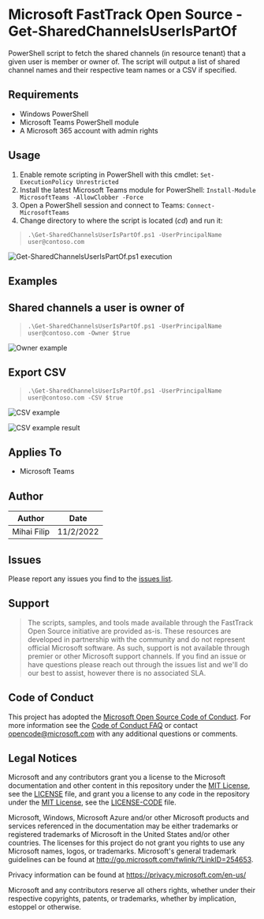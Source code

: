 # Microsoft FastTrack Open Source - Get-SharedChannelsUserIsPartOf
PowerShell script to fetch the shared channels (in resource tenant) that a given user is member or owner of. The script will output a list of shared channel names and their respective team names or a CSV if specified.

## Requirements
- Windows PowerShell
- Microsoft Teams PowerShell module
- A Microsoft 365 account with admin rights

## Usage
1. Enable remote scripting in PowerShell with this cmdlet: `Set-ExecutionPolicy Unrestricted`
2. Install the latest Microsoft Teams module for PowerShell: `Install-Module MicrosoftTeams -AllowClobber -Force`
3. Open a PowerShell session and connect to Teams: `Connect-MicrosoftTeams`
4. Change directory to where the script is located (*cd*) and run it:
> `.\Get-SharedChannelsUserIsPartOf.ps1 -UserPrincipalName user@contoso.com`

![Get-SharedChannelsUserIsPartOf.ps1 execution](https://i.postimg.cc/8kryp7xJ/MB8r-By-Bkay.png)

## Examples
## Shared channels a user is owner of
> `.\Get-SharedChannelsUserIsPartOf.ps1 -UserPrincipalName user@contoso.com -Owner $true`

![Owner example](https://i.postimg.cc/nrYSn5MV/Qs-D8g-NV9o-V.png)

## Export CSV
>`.\Get-SharedChannelsUserIsPartOf.ps1 -UserPrincipalName user@contoso.com -CSV $true`

![CSV example](https://i.postimg.cc/52cyhRLQ/n-C0t-PW5-IQV.png)

![CSV example result](https://i.postimg.cc/jdhq1Sxm/c-MJa-Stn-EKs.png)

## Applies To
- Microsoft Teams

## Author
| Author         | Date     |
|--------------|-----------|
| Mihai Filip | 11/2/2022      |

## Issues
Please report any issues you find to the [issues list](https://github.com/microsoft/FastTrack/issues).

## Support
> The scripts, samples, and tools made available through the FastTrack Open Source initiative are provided as-is. These resources are developed in partnership with the community and do not represent official Microsoft software. As such, support is not available through premier or other Microsoft support channels. If you find an issue or have questions please reach out through the issues list and we'll do our best to assist, however there is no associated SLA.

## Code of Conduct
This project has adopted the [Microsoft Open Source Code of Conduct](https://opensource.microsoft.com/codeofconduct/).
For more information see the [Code of Conduct FAQ](https://opensource.microsoft.com/codeofconduct/faq/) or
contact [opencode@microsoft.com](mailto:opencode@microsoft.com) with any additional questions or comments.

## Legal Notices
Microsoft and any contributors grant you a license to the Microsoft documentation and other content in this repository under the [MIT License](https://opensource.org/licenses/MIT), see the [LICENSE](LICENSE) file, and grant you a license to any code in the repository under the [MIT License](https://opensource.org/licenses/MIT), see the [LICENSE-CODE](LICENSE-CODE) file.

Microsoft, Windows, Microsoft Azure and/or other Microsoft products and services referenced in the documentation may be either trademarks or registered trademarks of Microsoft in the United States and/or other countries. The licenses for this project do not grant you rights to use any Microsoft names, logos, or trademarks. Microsoft's general trademark guidelines can be found at http://go.microsoft.com/fwlink/?LinkID=254653.

Privacy information can be found at https://privacy.microsoft.com/en-us/

Microsoft and any contributors reserve all others rights, whether under their respective copyrights, patents,
or trademarks, whether by implication, estoppel or otherwise.